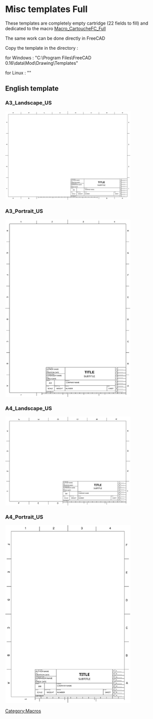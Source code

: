 # Misc templates Full
  These templates are completely empty cartridge (22 fields to fill) and dedicated to the macro [Macro\_CartoucheFC\_Full](Macro_CartoucheFC_Full.md)

The same work can be done directly in FreeCAD

Copy the template in the directory :

for Windows : \"C:\\Program Files\\FreeCAD 0.16\\data\\Mod\\Drawing\\Templates\"

for Linux : \"\"

 

## English template 

 

### A3\_Landscape\_US

<img alt="" src=images/A3_Landscape_US_FULL.svg  style="width:400px;">  

### A3\_Portrait\_US

<img alt="" src=images/A3_Portrait_US_FULL.svg  style="width:400px;">  

### A4\_Landscape\_US

<img alt="" src=images/A4_Landscape_US_FULL.svg  style="width:400px;">  

### A4\_Portrait\_US

<img alt="" src=images/A4_Portrait_US_FULL.svg  style="width:400px;">

  

[Category:Macros](Category:Macros.md)
